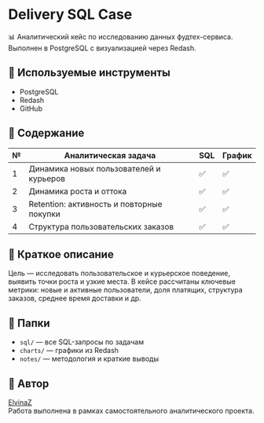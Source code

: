 # Delivery SQL Case

📊 Аналитический кейс по исследованию данных фудтех-сервиса. Выполнен в PostgreSQL с визуализацией через Redash.

## 🧰 Используемые инструменты
- PostgreSQL
- Redash
- GitHub

## 📂 Содержание

| № | Аналитическая задача                              | SQL | График |
|---|---------------------------------------------------|-----|--------|
| 1 | Динамика новых пользователей и курьеров           | ✅  | ✅     |
| 2 | Динамика роста и оттока                           | ✅  | ✅     |
| 3 | Retention: активность и повторные покупки         | ✅  | ✅     |
| 4 | Структура пользовательских заказов                | ✅  | ✅     |

## 📌 Краткое описание

Цель — исследовать пользовательское и курьерское поведение, выявить точки роста и узкие места. В кейсе рассчитаны ключевые метрики: новые и активные пользователи, доля платящих, структура заказов, среднее время доставки и др.

## 📁 Папки

- `sql/` — все SQL-запросы по задачам
- `charts/` — графики из Redash
- `notes/` — методология и краткие выводы

## 🧠 Автор
[ElvinaZ](https://github.com/Elvina-z)  
Работа выполнена в рамках самостоятельного аналитического проекта.
